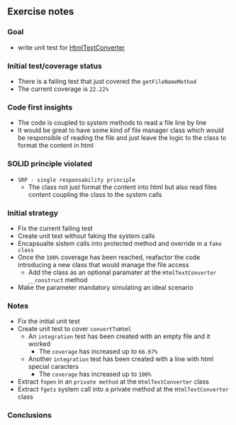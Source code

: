 ## Exercise notes
### Goal
- write unit test for [HtmlTextConverter](./src/TextConverter/HtmlTextConverter.php)

### Initial test/coverage status
- There is a failing test that just covered the `getFileNameMethod`
- The current coverage is `22.22%`

### Code first insights
- The code is coupled to system methods to read a file line by line
- It would be great to have some kind of file manager class which would be responsible of reading the file and just leave the logic to the class to format the content in html

### SOLID principle violated
- `SRP - single responsability principle`
    - The class not just format the content into html but also read files content coupling the class to the system calls

### Initial strategy
- Fix the current failing test
- Create unit test without faking the system calls
- Encapsualte sistem calls into protected method and override in a `fake class`
- Once the `100%` coverage has been reached, reafactor the code introducing a new class that would manage the file access
    - Add the class as an optional paramater at the `HtmlTextConverter __construct` method
- Make the parameter mandatory simulating an ideal scenario

### Notes
- Fix the initial unit test
- Create unit test to cover `convertToHtml`
    - An `integration` test has been created with an empty file and it worked
        - The `coverage` has increased up to `66.67%`
    - Another `integration` test has been created with a line with html special caracters
        - The `coverage` has increased up to `100%`
- Extract `fopen` in an `private method` at the `HtmlTextConverter` class
- Extract `fgets` system call into a private method at the `HtmlTextConverter` class

### Conclusions
